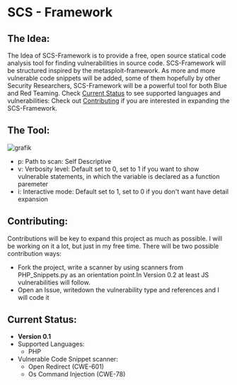 # SCS - Framework 
 
## The Idea:
The Idea of SCS-Framework is to provide a free, open source statical code analysis tool for finding vulnerabilities in source code. 
SCS-Framework will be structured inspired by the metasploit-framework. As more and more vulnerable code snippets will be added, 
some of them hopefully by other Security Researchers, SCS-Framework will be a powerful tool for both Blue and Red Teaming. 
Check [Current Status](#current-status) to see supported languages and vulnerabilities: Check out [Contributing](#contributing) if you are interested in expanding the SCS-Framework.


## The Tool:
![grafik](https://user-images.githubusercontent.com/54862244/152027516-9b3d79d8-6933-4222-99da-3fc8adb92268.png)


- p: Path to scan: Self Descriptive
- v: Verbosity level: Default set to 0, set to 1 if you want to show vulnerable statements, in which the variable is declared as a function paremeter
- i: Interactive mode: Default set to 1, set to 0 if you don't want have detail expansion


## Contributing:
Contributions will be key to expand this project as much as possible. I will be working on it a lot, but just in my free time. There will be two possible contribution ways:
- Fork the project, write a scanner by using scanners from PHP_Snippets.py as an orientation point.In Version 0.2 at least JS vulnerabilities will follow. 
- Open an Issue, writedown the vulnerability type and references and I will code it


## Current Status:
- **Version 0.1**
- Supported Languages:
  - PHP
- Vulnerable Code Snippet scanner: 
  - Open Redirect (CWE-601)
  - Os Command Injection (CWE-78)

